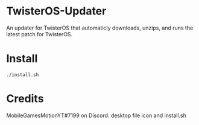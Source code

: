 # TwisterOS-Updater
An updater for TwisterOS that automaticly downloads, unzips, and runs the latest patch for TwisterOS.


# Install
`./install.sh`

# Credits
MobileGamesMotionYT#7199 on Discord: desktop file icon and install.sh
